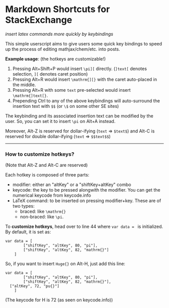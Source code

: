 # Markdown Shortcuts for StackExchange
*insert latex commands more quickly by keybindings*

This simple userscript aims to give users some quick key bindings to speed up the process of editing mathjax/chem/etc. into posts.

**Example usage**: (the hotkeys are customizable!)

1. Pressing Alt+Shift+P would insert `\pi][` directly. (`]text[` denotes selection, `][` denotes caret position)
2. Pressing Alt+R would insert `\mathrm{][}` with the caret auto-placed in the middle.
3. Pressing Alt+R with some `text` pre-selected would insert `\mathrm{]text[}`.
4. Prepending Ctrl to any of the above keybindings will auto-surround the insertion text with `$$` (or `\$` on some other SE sites)

The keybinding and its associated insertion text can be modified by the user. So, you can set it to insert `\pi` on Alt+A instead.

Moreover, Alt-Z is reserved for dollar-ifying (`text` => `$text$`) and Alt-C is reserved for double dollar-ifying (`text` => `$$text$$`)

----

### **How to customize hotkeys?**

(Note that Alt-Z and Alt-C are reserved)

Each hotkey is composed of three parts:

- modifier: either an "altKey" or a "shiftKey+altKey" combo
- keycode: the key to be pressed alongwith the modifier. You can get the numerical keycode from keycode.info
- LaTeX command: to be inserted on pressing modifier+key. These are of two types:
  - braced: like `\mathrm{}`
  - non-braced: like `\pi`.
  
To **customize hotkeys**, head over to line 44 where `var data = ` is initialized. By default, it is set as:

    var data = [
			["shiftKey", "altKey", 80, "pi"],
			["shiftKey", "altKey", 82, "mathrm{}"]
		]
    
So, if you want to insert `Huge{}` on Alt-H, just add this line:

    var data = [
			["shiftKey", "altKey", 80, "pi"],
			["shiftKey", "altKey", 82, "mathrm{}"],
      ["altKey", 72, "pu{}"]
		]
    
(The keycode for H is 72 (as seen on keycode.info))
